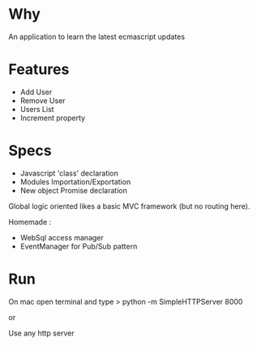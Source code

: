 # Why 

An application to learn the latest ecmascript updates

# Features

- Add User
- Remove User
- Users List
- Increment property

# Specs

- Javascript 'class' declaration
- Modules Importation/Exportation
- New object Promise declaration

Global logic oriented likes a basic MVC framework (but no routing here).

Homemade : 
- WebSql access manager
- EventManager for Pub/Sub pattern

# Run

On mac open terminal and type > python -m SimpleHTTPServer 8000

or

Use any http server